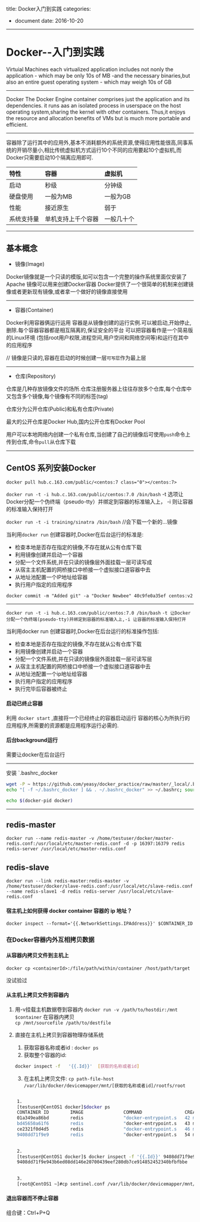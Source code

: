 title: Docker入门到实践
categories: 
- document
date: 2016-10-20
---
# Docker--入门到实践
Virtuial Machines
each virtualized application includes not nonly the application - which may be only 10s of MB -and the necessary binaries,but also an entire guest operating system - which may weigh 10s of GB

---
Docker
The Docker Engine container comprises just the application and its dependencies. it runs aas an isolated process in userspace on the host operating system,sharing the kernel with other containers. Thus,it enjoys the resource and allocation benefits of VMs but is much more portable and efficient.

---
容器除了运行其中的应用外,基本不消耗额外的系统资源,使得应用性能很高,同事系统的开销尽量小,相比传统虚拟机方式运行10个不同的应用要起10个虚拟机,而Docker只需要启动10个隔离应用即可.

|特性|容器|虚拟机|
| :- | :- |:- |
|启动|秒级|分钟级|
|硬盘使用|一般为MB|一般为GB|
|性能|接近原生|弱于|
|系统支持量|单机支持上千个容器|一般几十个|

---
## 基本概念
- 镜像(Image)

Docker镜像就是一个只读的模版,如可以包含一个完整的操作系统里面仅安装了Apache
镜像可以用来创建Docker容器
Docker提供了一个很简单的机制来创建镜像或者更新现有镜像,或者拿一个做好的镜像直接使用

---
- 容器(Container)

Docker利用容器俩运行运用
容器是从镜像创建的运行实例.可以被启动,开始停止,删除.每个容器容器都是相互隔离的,保证安全的平台
可以把容器看作是一个简易版的Linux环境 (包括root用户权限,进程空间,用户空间和网络空间等)和运行在其中的应用程序

// 镜像是只读的,容器在启动的时候创建一层`可写层`作为最上层


---
- 仓库(Repository)

仓库是几种存放镜像文件的场所.仓库注册服务器上往往存放多个仓库,每个仓库中又包含多个镜像,每个镜像有不同的标签(tag)

仓库分为公开仓库(Public)和私有仓库(Private)

最大的公开仓库是Docker Hub,国内公开仓库有Docker Pool

用户可以本地网络内创建一个私有仓库,当创建了自己的镜像后可使用`push`命令上传到仓库,命令`pull`从仓库下载

---
## CentOS 系列安装Docker

`docker pull hub.c.163.com/public/<centos:7 class="0"></centos:7>`

`docker run -t -i hub.c.163.com/public/centos:7.0 /bin/bash`
-t  选项让Docker分配一个伪终端（pseudo-tty）并绑定到容器的标准输入上，  -i  则让容器的标准输入保持打开

`docker run -t -i training/sinatra /bin/bash`  //会下载一个新的...镜像

当利用`docker run` 创建容器时,Docker在后台运行的标准是:
- 检查本地是否存在指定的镜像,不存在就从公有仓库下载
- 利用镜像创建并启动一个容器
- 分配一个文件系统,并在只读的镜像层外面挂载一层可读写成
- 从宿主主机配置的网桥接口中桥接一个虚拟接口道容器中去
- 从地址池配置一个IP地址给容器
- 执行用户指定的应用程序


`docker commit -m "Added git" -a "Docker Newbee" 40c9fe0a35ef centos:v2`




---

`docker run -t -i hub.c.163.com/public/centos:7.0 /bin/bash`
`-t 让Docker分配一个伪终端(pseudo-tty)并绑定到容器的标准输入上,-i 让容器的标准输入保持打开`

当利用docker run 创建容器时,Docker在后台运行的标准操作包括:
- 检查本地是否存在指定的镜像,不存在就从公有仓库下载
- 利用镜像创建并启动一个容器
- 分配一个文件系统,并在只读的镜像层外面挂载一层可读写层
- 从宿主主机配置的网桥接口中桥接一个虚拟接口道容器中去
- 从地址池配置一个ip地址给容器
- 执行用户指定的应用程序
- 执行完毕后容器被终止

#### 启动已终止容器
利用 `docker start` ,直接将一个已经终止的容器启动运行
容器的核心为所执行的应用程序,所需要的资源都是应用程序运行必需的.

#### 后台background运行
需要让docker在后台运行

---
安装 `.bashrc_docker

```bash
wget -P ~ https://github.com/yeasy/docker_practice/raw/master/_local/.bashrc_docker
echo "[ -f ~/.bashrc_docker ] && . ~/.bashrc_docker" >> ~/.bashrc; source ~/.bashrc

echo $(docker-pid docker)
```




----
## redis-master
`docker run --name redis-master -v /home/testuser/docker/master-redis.conf:/usr/local/etc/master-redis.conf -d -p 16397:16379 redis redis-server /usr/local/etc/master-redis.conf`

## redis-slave
`docker run --link redis-master:redis-master -v /home/testuser/docker/slave-redis.conf:/usr/local/etc/slave-redis.conf --name redis-slave1 -d redis redis-server /usr/local/etc/slave-redis.conf`


#### 宿主机上如何获得 docker container 容器的 ip 地址？
```
docker inspect --format='{{.NetworkSettings.IPAddress}}' $CONTAINER_ID
```

### 在Docker容器内外互相拷贝数据

#### 从容器内拷贝文件到主机上
`docker cp <containerId>:/file/path/within/container /host/path/target`

没试验过


#### 从主机上拷贝文件到容器内
1. 用-v挂载主机数据卷到容器内
`docker run -v /path/to/hostdir:/mnt $container`
在容器内拷贝  
`cp /mnt/sourcefile /path/to/destfile`

2. 直接在主机上拷贝到容器物理存储系统
    1. 获取容器名称或者id : `docker ps  `
    2. 获取整个容器的id: 
    ```bash
    docker inspect -f   '{{.Id}}'  [获取的名称或者id]  
    ```
    3. 在主机上拷贝文件: ` cp path-file-host /var/lib/docker/devicemapper/mnt/[获取的名称或者id]/rootfs/root `


```bash   

    1.
    [testuser@CentOS1 docker]$docker ps
    CONTAINER ID        IMAGE               COMMAND                CREATED             STATUS              PORTS                                NAMES
    01a349ea86bd        redis               "docker-entrypoint.s   42 minutes ago      Up 42 minutes       6379/tcp                             redis-slave3        
    bd45650a61f6        redis               "docker-entrypoint.s   43 minutes ago      Up 43 minutes       6379/tcp                             redis-slave2        
    ce2321f0d4d5        redis               "docker-entrypoint.s   46 minutes ago      Up 46 minutes       6379/tcp                             redis-slave1        
    9408dd71f9e9        redis               "docker-entrypoint.s   54 minutes ago      Up 54 minutes       6379/tcp, 0.0.0.0:16397->16379/tcp   redis-master 
    

    2. 
    [testuser@CentOS1 docker]$ docker inspect -f '{{.Id}}' 9408dd71f9e9
    9408dd71f9e943b6ed08dd146e20700439eef280db7ce914852452340bfbfbbe
    

    3.
    [root@CentOS1 ~]#cp sentinel.conf /var/lib/docker/devicemapper/mnt/9408dd71f9e943b6ed08dd146e20700439eef280db7ce914852452340bfbfbbe/rootfs/root/
```

#### 退出容器而不停止容器
组合键：Ctrl+P+Q

